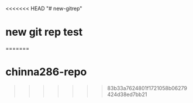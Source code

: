 <<<<<<< HEAD
"# new-gitrep" 
# new git rep test
=======
# chinna286-repo
>>>>>>> 83b33a7624801f1721058b06279424d38ed7bb21
